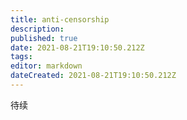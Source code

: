 ```yaml
---
title: anti-censorship
description: 
published: true
date: 2021-08-21T19:10:50.212Z
tags: 
editor: markdown
dateCreated: 2021-08-21T19:10:50.212Z
---
```


待续
